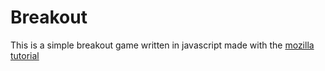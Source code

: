 # Breakout

This is a simple breakout game written in javascript made with
the [mozilla tutorial](https://developer.mozilla.org/en-US/docs/Games/Tutorials/2D_Breakout_game_pure_JavaScript)
